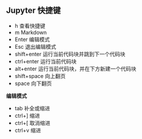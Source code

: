 ## Jupyter 快捷键

- h    查看快捷键
- m    Markdown
- Enter 编辑模式
- Esc   退出编辑模式
- shift+enter 运行当前代码块并跳到下一个代码块
- ctrl+enter  运行当前代码块
- alt+enter   运行当前代码块，并在下方新建一个代码块
- shift+space 向上翻页
- space       向下翻页

**编辑模式**
- tab 补全或缩进
- ctrl+] 缩进
- ctrl+[ 取消缩进
- ctrl+v 缩进